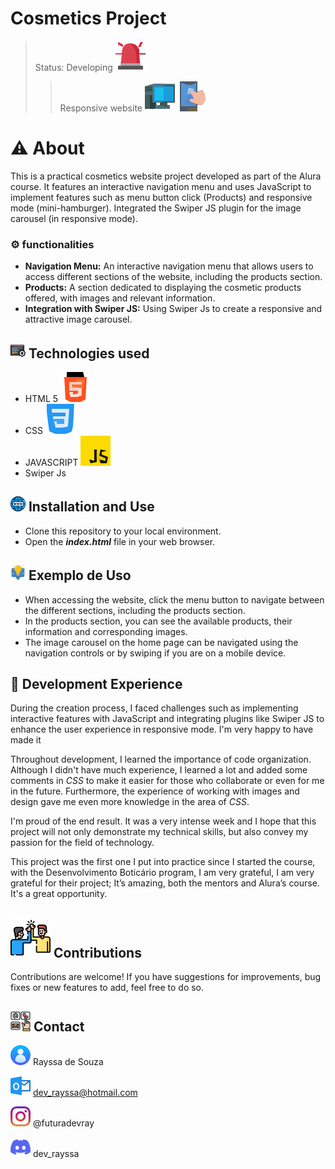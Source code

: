 <h1>Cosmetics Project</h1>

>Status: Developing ![Alerta](/icons/alarme.svg)
>>Responsive website ![Computador](/icons/computador%20(1).svg) ![Celular](/icons/toque.svg)
# ⚠️ About
This is a practical cosmetics website project developed as part of the Alura course. It features an interactive navigation menu and uses JavaScript to implement features such as menu button click (Products) and responsive mode (mini-hamburger). Integrated the Swiper JS plugin for the image carousel (in responsive mode).

### ⚙️ functionalities 

* **Navigation Menu:** An interactive navigation menu that allows users to access different sections of the website, including the products section.
* **Products:** A section dedicated to displaying the cosmetic products offered, with images and relevant information.
* **Integration with Swiper JS:** Using Swiper Js to create a responsive and attractive image carousel.

## ![](/icons/1.png) Technologies used 

  * HTML 5 ![](/icons/html-5.svg) 
  * CSS ![](/icons/css-3.svg) 
  * JAVASCRIPT ![](/icons/js.svg)
  * Swiper Js
   


## ![](/icons/www.png) Installation and Use
* Clone this repository to your local environment.
* Open the **_index.html_** file in your web browser.

## ![](/icons/bate-papo.png) Exemplo de Uso
 
 * When accessing the website, click the menu button to navigate between the different sections, including the products section.
 * In the products section, you can see the available products, their information and corresponding images.
 * The image carousel on the home page can be navigated using the navigation controls or by swiping if you are on a mobile device.

## 🚀 Development Experience
During the creation process, I faced challenges such as implementing interactive features with JavaScript and integrating plugins like Swiper JS to enhance the user experience in responsive mode. I'm very happy to have made it

Throughout development, I learned the importance of code organization. Although I didn't have much experience, I learned a lot and added some comments in _CSS_ to make it easier for those who collaborate or even for me in the future. Furthermore, the experience of working with images and design gave me even more knowledge in the area of ​​_CSS_.

I'm proud of the end result. It was a very intense week and I hope that this project will not only demonstrate my technical skills, but also convey my passion for the field of technology.

This project was the first one I put into practice since I started the course, with the Desenvolvimento Boticário program, I am very grateful, I am very grateful for their project; It’s amazing, both the mentors and Alura’s course. It's a great opportunity.

  
  ## ![](/icons/toca-aqui.png) Contributions
  Contributions are welcome! If you have suggestions for improvements, bug fixes or new features to add, feel free to do so.

  ## ![](/icons/contato.png) Contact

   ![](/icons/do-utilizador.png) 
    Rayssa de Souza 
  
   ![](/icons/outlook.png) dev_rayssa@hotmail.com
  
   ![](/icons/instagram.png) @futuradevray

   ![](/icons/discordia.png) dev_rayssa



